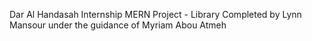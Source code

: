 Dar Al Handasah Internship
MERN Project - Library
Completed by Lynn Mansour under the guidance of Myriam Abou Atmeh
